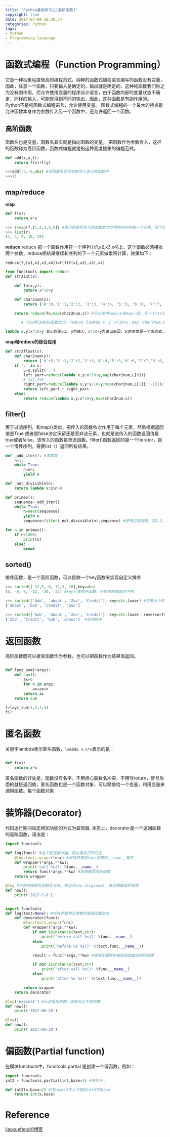 ```yaml
---
title: 'Python基础学习之[高阶函数]'
copyright: true
date: 2017-07-09 20:26:54
categories: Python
tags:
- Python
- Programming language
---
```

# 函数式编程（Function Programming）
它是一种抽象程度很高的编程范式，纯粹的函数式编程语言编写的函数没有变量，因此，任意一个函数，只要输入是确定的，输出就是确定的，这种纯函数我们称之为没有副作用，而允许使用变量的程序设计语言，由于函数内部的变量状态不确定，同样的输入，可能就得到不同的输出，因此，这种函数是有副作用的。 Python不是纯函数式编程语言，允许使用变量。
函数式编程的一个最大的特点是允许函数本身作为参数传入另一个函数中，还允许返回一个函数。
<!--more-->

## 高阶函数

函数名也是变量，函数名其实就是指向函数的变量。
把函数作为参数传入，这样的函数称为高阶函数，函数式编程就是指这种高度抽象的编程范式。

```python
def add(x,y,f):
    return f(x)+f(y)

>>>add(-5,-6,abs) #将函数名作为参数传入定义的函数中
>>>11
```

## map/reduce

**map**
```python
def f(x):
    return x*x

>>> r=map(f,[1,2,3,4,5]) #表示的是将传入的函数依次作用到序列的每一个元素，这个就是map的作用。此时r是一个Iterator，Iterator是惰性序列，可以通过list()函数让它把整个序列都计算出来返回到一个list
>>> list(r)
[1, 4, 9, 16, 25]

```

**reduce**
reduce 把一个函数作用在一个序列 [x1,x2,x3,x4]上，这个函数必须接收两个参数，reduce把结果继续和序列的下一个元素做累积计算，效果如下：

`reduce(f,[x1,x2,x3,x4])=f(f(f(x1,x2),x3),x4)`

```python
from functools import reduce
def str2int(s):

    def fn(x,y):
        return x*10+y

    def char2num(s):
        return {'0':0,'1':1,'2':2, '3':3, '4':4, '5':5, '6':6, '7':7, '8':8, '9':9}[s]

    return reduce(fn,map(char2num,s)) #可以使用reduce和map一起，写一个str2int函数

       # 可以用lambda函数优化，reduce（lambda x，y：x*10+y，map（char2num,s））

lambda x,y:x*10+y 表示的是以x，y为输入，x*10+y为输出返回，它的主体是一个表达式，，不是代码块，起到函数速写的作用。

```

**map和reduce的综合应用**
```python
def str2float(s):
    def char2num(s):
        return {'0':0,'1':1,'2':2,'3':3,'4':4,'5':5,'6':6,'7':7,'8':8,'9':9}[s]
    if '.' in s:
        L=s.split('.')
        left_part=reduce(lambda x,y:x*10+y,map(char2num,L[0]))
        # 123.456
        right_part=reduce(lambda x,y:x/10+y,map(char2num,L[1][::-1]))/10
        return left_part + right_part
    else:
        return reduce(lambda x,y:x*10+y,map(char2num,s))


```

## filter()
用于过滤序列，和map()类似，把传入的函数依次作用于每个元素，然后根据返回值是True 或者是false决定保留还是丢弃该元素，也就是说传入的函数返回值是true或者false，该传入的函数是筛选函数。filter()函数返回的是一个Iterator，是一个惰性序列，需要list（）返回所有结果。

```python
def _odd_iter(): #求素数
    n=1;
    while True:
        n=n+1
        yield n

def _not_divisible(n):
    return lambda x:x%n>0

def primes():
    sequence=_odd_iter()
    while True:
        n=next(sequence)
        yield n
        sequence=filter(_not_divisible(n),sequence) #使用过滤函数，将2,3,5.。。的倍数去掉

for n in primes():
    if n<1000:
        print(n)
    else:
        break
```

## sorted()
排序函数，是一个高阶函数，可以接收一个key函数来实现自定义排序

```Python
>>> sorted([-32,5,-6,-12,9,-20],key=abs)
[5, -6, 9, -12, -20, -32] #key代表排序函数，不能替换成其他字符。

>>> sorted(['bob', 'about', 'Zoo', 'Credit'], key=str.lower) #忽略大小写
['about', 'bob', 'Credit', 'Zoo']

>>> sorted(['bob', 'about', 'Zoo', 'Credit'], key=str.lower, reverse=True)
['Zoo', 'Credit', 'bob', 'about']  #反向排序
```

# 返回函数
高阶函数既可以接受函数作为参数，也可以把函数作为结果值返回。

```python

def layz_sum(*args):
    def sum():
        ax=0
        for n in args:
            ax=ax=n
        return ax
    return sum

f=layz_sum(1,2,3,4)
f()        
```
# 匿名函数

关键字lambda表示匿名函数，`lambda x:x*x`表示的是：

```python

def f(x):
    return x*x
```

匿名函数的好处是，函数没有名字，不用担心函数名冲突，不用写return，冒号后面的就是返回值，匿名函数也是一个函数对象，可以赋值给一个变量，利用变量来调用函数。每个函数对象

# 装饰器(Decorator)

代码运行期间动态增加功能的方式为装饰器, 本质上，decorator是一个返回函数的高阶函数，语法是：

```python
import functools

def log(func): #这个就是装饰器，可以用来打印日志
    @functools.wraps(func) #保持原来的func函数的__name__属性
    def wrapper(*args,**kw):
        print('call %s():'%func.__name__)
        return func(*args,**kw) #调用被装饰的函数
    return wrapper

@log #将装饰器放在函数定义处，相当于now =log(now)，有点像截留的意思
def now():
    print('2017-7-6')


import functools
def log(text=None): #将有参数和无参数的装饰函数结合
    def decorator(func):
        @functools.wraps(func)
        def wrapper(*args,**kw):
            if not isinstance(text,str):
                print('before call %s()' %func.__name__)
            else:
                print('before %s %s()' %(text,func.__name__))

            result = func(*args,**kw) #使用变量保存被装饰函数调用的结果

            if not isinstance(text,str)
                print('after call %s()' %func.__name__)
            else:
                print('after %s %s()' %(text,func.__name__))

        return wrapper
    return decorator

@log('execute') #从这里加参数，或者可以不加参数
def now():
    print('2017-06-20')

@log()
def now():
    print('2017-06-20')
```

# 偏函数(Partial function)

在模块functools中，functools.partial 是创建一个偏函数，例如：

```python
import functools
int2 = functools.partial(int,base=2) #等同于：

def int2(x,base=2) #将base=2传入下面的int中的base
    return int(x,base)
```
# Reference
[liaoxuefeng的博客](http://www.liaoxuefeng.com/wiki/0014316089557264a6b348958f449949df42a6d3a2e542c000/0014317848428125ae6aa24068b4c50a7e71501ab275d52000)
